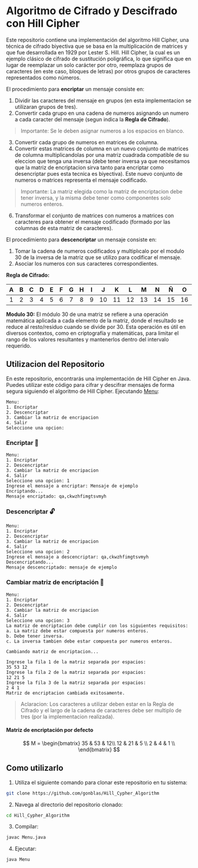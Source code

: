 # Algoritmo de Cifrado y Descifrado con Hill Cipher
Este repositorio contiene una implementación del algoritmo Hill Cipher, una técnica de cifrado biyectiva que se basa en la multiplicación de matrices y que fue desarrollada en 1929 por Lester S. Hill. Hill Cipher, la cual es un ejemplo clásico de cifrado de sustitución poligráfica, lo que significa que en lugar de reemplazar un solo carácter por otro, reemplaza grupos de caracteres (en este caso, bloques de letras) por otros grupos de caracteres representados como números.

El procedimiento para **encriptar** un mensaje consiste en:

1. Dividir las caracteres del mensaje en grupos (en esta implementacion se utilizaran grupos de tres).
2. Convertir cada grupo en una cadena de numeros asignando un numero a cada caracter del mensaje (segun indica la **Regla de Cifrado**).

> Importante: Se le deben asignar numeros a los espacios en blanco.

3. Convertir cada grupo de numeros en matrices de columna.
4. Convertir estas matrices de columna en un nuevo conjunto de matrices de columna multiplicandolas por una matriz cuadrada compatible de su eleccion que tenga una inversa (debe tener inversa ya que necesitamos que la matriz de encriptacion sirva tanto para encriptar como desencriptar pues esta tecnica es biyectiva). Este nuevo conjunto de numeros o matrices representa el mensaje codificado.

> Importante: La matriz elegida como la matriz de encriptacion debe tener inversa, y la misma debe tener como componentes solo numeros enteros.

6. Transformar el conjunto de matrices con numeros a matrices con caracteres para obtener el mensaje codificado (formado por las columnas de esta matriz de caracteres).

El procedimiento para **descencriptar** un mensaje consiste en:
1. Tomar la cadena de numeros codificados y multiplıcalo por el modulo 30 de la inversa de la matriz que se utilizo para codificar el mensaje.
2. Asociar los numeros con sus caracteres correspondientes.

**Regla de Cifrado:**

| A | B | C | D | E | F | G | H | I | J | K | L | M | N | Ñ | O | P | Q | R | S | T | U | V | W | X | Y | Z | Espacio | . | , |
| :--: | :--: | :--: | :--: | :--: | :--: | :--: | :--: | :--: | :--: | :--: | :--: | :--: | :--: | :--: | :--: | :--: | :--: | :--: | :--: | :--: | :--: | :--: | :--: | :--: | :--: | :--: | :--: | :--: | :--: |
| 1 | 2 | 3 | 4 | 5 | 6 | 7 | 8 | 9 | 10 | 11 | 12 | 13 | 14 | 15 | 16 | 17 | 18 | 19 | 20 | 21 | 22 | 23 | 24 | 25 | 26 | 27 | 28 | 29 | 30 |

 **Modulo 30:** El módulo 30 de una matriz se refiere a una operación matemática aplicada a cada elemento de la matriz, donde el resultado se reduce al resto/residuo cuando se divide por 30. Esta operación es útil en diversos contextos, como en criptografía y matemáticas, para limitar el rango de los valores resultantes y mantenerlos dentro del intervalo requerido.

## Utilizacion del Repositorio
En este repositorio, encontrarás una implementación de Hill Cipher en Java. Puedes utilizar este código para cifrar y descifrar mensajes de forma segura siguiendo el algoritmo de Hill Cipher. 
Ejecutando [Menu](https://github.com/gonblas/Hill_Cypher_Algorithm/blob/main/Menu.java):
```
Menu:
1. Encriptar
2. Descencriptar
3. Cambiar la matriz de encripacion
4. Salir
Seleccione una opcion: 
```

### Encriptar 🔏
```
Menu:
1. Encriptar
2. Descencriptar
3. Cambiar la matriz de encripacion
4. Salir
Seleccione una opcion: 1
Ingrese el mensaje a encriptar: Mensaje de ejemplo
Encriptando...
Mensaje encriptado: qa,ckwzhfimgtsvmyh
```

### Descencriptar 🔓

```
Menu:
1. Encriptar
2. Descencriptar
3. Cambiar la matriz de encripacion
4. Salir
Seleccione una opcion: 2
Ingrese el mensaje a descencriptar: qa,ckwzhfimgtsvmyh
Descencriptando...
Mensaje descencriptado: mensaje de ejemplo
```

### Cambiar matriz de encriptación :arrows_counterclockwise:

```
Menu:
1. Encriptar
2. Descencriptar
3. Cambiar la matriz de encripacion
4. Salir
Seleccione una opcion: 3
La matriz de encriptacion debe cumplir con los siguientes requisitos:
a. La matriz debe estar compuesta por numeros enteros.
b. Debe tener inversa.
c. La inversa tambien debe estar compuesta por numeros enteros.

Cambiando matriz de encriptacion...

Ingrese la fila 1 de la matriz separada por espacios: 
35 53 12
Ingrese la fila 2 de la matriz separada por espacios: 
12 21 5
Ingrese la fila 3 de la matriz separada por espacios: 
2 4 1
Matriz de encriptacion cambiada exitosamente.
```

> Aclaracion: Los caracteres a utilizar deben estar en la Regla de Cifrado y el largo de la cadena de caracteres debe ser multiplo de tres (por la implementacion realizada).

#### Matriz de encriptación por defecto

$$
M = 
\begin{bmatrix}
35 & 53 & 12\\
12 & 21 & 5 \\
2 & 4 & 1 \\
\end{bmatrix} 
$$


## Como utilizarlo 

1. Utiliza el siguiente comando para clonar este repositorio en tu sistema:
``` bash
git clone https://github.com/gonblas/Hill_Cypher_Algorithm
```

2. Navega al directorio del repositorio clonado:
``` bash
cd Hill_Cypher_Algorithm
```

3. Compilar:

``` bash
javac Menu.java
```
4. Ejecutar:
``` bash
java Menu
```

